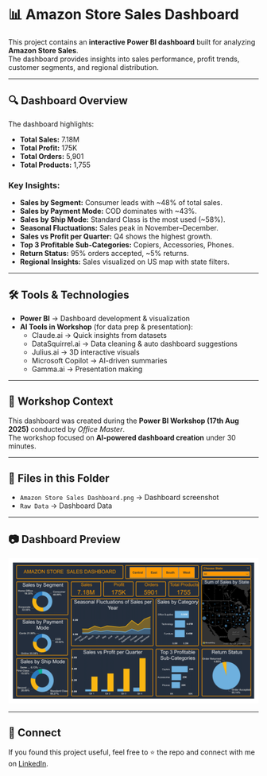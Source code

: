 
# 📊 Amazon Store Sales Dashboard

This project contains an **interactive Power BI dashboard** built for analyzing **Amazon Store Sales**.  
The dashboard provides insights into sales performance, profit trends, customer segments, and regional distribution.  

---

## 🔍 Dashboard Overview
The dashboard highlights:
- **Total Sales:** 7.18M  
- **Total Profit:** 175K  
- **Total Orders:** 5,901  
- **Total Products:** 1,755  

### Key Insights:
- **Sales by Segment:** Consumer leads with ~48% of total sales.  
- **Sales by Payment Mode:** COD dominates with ~43%.  
- **Sales by Ship Mode:** Standard Class is the most used (~58%).  
- **Seasonal Fluctuations:** Sales peak in November–December.  
- **Sales vs Profit per Quarter:** Q4 shows the highest growth.  
- **Top 3 Profitable Sub-Categories:** Copiers, Accessories, Phones.  
- **Return Status:** 95% orders accepted, ~5% returns.  
- **Regional Insights:** Sales visualized on US map with state filters.  

---

## 🛠 Tools & Technologies
- **Power BI** → Dashboard development & visualization  
- **AI Tools in Workshop** (for data prep & presentation):
  - Claude.ai → Quick insights from datasets  
  - DataSquirrel.ai → Data cleaning & auto dashboard suggestions  
  - Julius.ai → 3D interactive visuals  
  - Microsoft Copilot → AI-driven summaries  
  - Gamma.ai → Presentation making  

---

## 🎯 Workshop Context
This dashboard was created during the **Power BI Workshop (17th Aug 2025)** conducted by *Office Master*.  
The workshop focused on **AI-powered dashboard creation** under 30 minutes.  

---

## 📂 Files in this Folder
- `Amazon Store Sales Dashboard.png` → Dashboard screenshot  
- `Raw Data` → Dashboard Data  
---

## 📷 Dashboard Preview
![Amazon Store Sales Dashboard](./Dashboard%20Image/Amazon%20Store%20Sales%20Dashboard.png)


---

## 🤝 Connect
If you found this project useful, feel free to ⭐ the repo and connect with me on [LinkedIn](https://www.linkedin.com/in/webanis/).  
